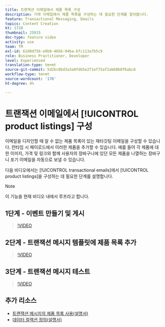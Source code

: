 ```yaml
---
title: 트랜잭션 이메일에서 제품 목록 구성
description: 거래 이메일에서 제품 목록을 구성하는 데 필요한 단계를 알아봅니다.
feature: Transactional Messaging, Emails
topics: Content Creation
kt: 1728
thumbnail: 25915
doc-type: feature video
activity: use
team: TM
exl-id: 62d0d756-e9b9-4656-94ba-bfc113a7b5c9
role: Business Practitioner, Developer
level: Experienced
translation-type: tm+mt
source-git-commit: 5d2bc8bd3a3a0fdb5e2f1ef75af2ab60b8f6abc8
workflow-type: tm+mt
source-wordcount: '170'
ht-degree: 4%

---
```


# 트랜잭션 이메일에서 [!UICONTROL product listings] 구성

이메일을 디자인할 때 알 수 없는 제품 목록이 있는 재타깃팅 이메일을 구성할 수 있습니다. 런타임 시 페이로드에서 이러한 제품을 추가할 수 있습니다. 예를 들어 각 제품에 대한 이미지, 가격 및 링크와 함께 사용자의 장바구니에 있던 모든 제품을 나열하는 장바구니 포기 이메일을 자동으로 보낼 수 있습니다.

다음 비디오에서는 [!UICONTROL transactional emails]에서 [!UICONTROL product listings]을 구성하는 데 필요한 단계를 설명합니다.

>[!NOTE]
>
>이 기능을 현재 비디오 내에서 루프라고 합니다.

## 1단계 - 이벤트 만들기 및 게시

>[!VIDEO](https://video.tv.adobe.com/v/25914?quality=12)

## 2단계 - 트랜잭션 메시지 템플릿에 제품 목록 추가

>[!VIDEO](https://video.tv.adobe.com/v/25915?quality=12)

## 3단계 - 트랜잭션 메시지 테스트

>[!VIDEO](https://video.tv.adobe.com/v/25916?quality=12)

## 추가 리소스

* [트랜잭션 메시지의 제품 목록 사용(설명서)](https://docs.adobe.com/content/help/en/campaign-standard/using/communication-channels/transactional-messaging/event-transactional-messages.html#using-product-listings-in-a-transactional-message)
* [데이터 컬렉션 정의(설명서)](https://docs.adobe.com/content/help/en/campaign-standard/using/administrating/configuring-channels/configuring-transactional-messaging.html#defining-data-collections)
